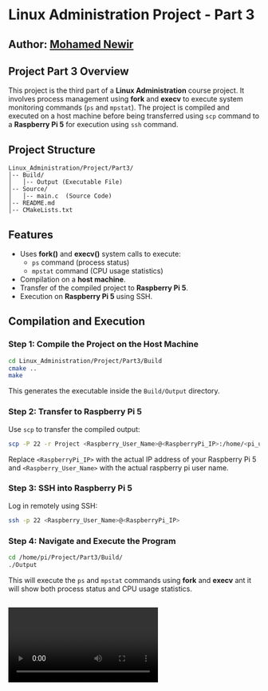 # Linux Administration Project - Part 3
## Author: [Mohamed Newir](https://www.linkedin.com/in/mohamed-newir-a8a572182)

## Project Part 3 Overview
This project is the third part of a **Linux Administration** course project. It involves process management using **fork** and **execv** to execute system monitoring commands (`ps` and `mpstat`). The project is compiled and executed on a host machine before being transferred using `scp` command to a **Raspberry Pi 5** for execution using `ssh` command.

## Project Structure
```
Linux_Administration/Project/Part3/
│-- Build/
│   │-- Output (Executable File)
│-- Source/
│   │-- main.c  (Source Code)
│-- README.md
│-- CMakeLists.txt
```

## Features
- Uses **fork()** and **execv()** system calls to execute:
  - `ps` command (process status)
  - `mpstat` command (CPU usage statistics)
- Compilation on a **host machine**.
- Transfer of the compiled project to **Raspberry Pi 5**.
- Execution on **Raspberry Pi 5** using SSH.


## Compilation and Execution
### Step 1: Compile the Project on the Host Machine
```sh
cd Linux_Administration/Project/Part3/Build
cmake ..
make
```
This generates the executable inside the `Build/Output` directory.

### Step 2: Transfer to Raspberry Pi 5
Use `scp` to transfer the compiled output:
```sh
scp -P 22 -r Project <Raspberry_User_Name>@<RaspberryPi_IP>:/home/<pi_user>/
```
Replace `<RaspberryPi_IP>` with the actual IP address of your Raspberry Pi 5 and `<Raspberry_User_Name>` with the actual raspberry pi user name.

### Step 3: SSH into Raspberry Pi 5
Log in remotely using SSH:
```sh
ssh -p 22 <Raspberry_User_Name>@<RaspberryPi_IP>
```

### Step 4: Navigate and Execute the Program
```sh
cd /home/pi/Project/Part3/Build/
./Output
```
This will execute the `ps` and `mpstat` commands using **fork** and **execv** ant it will show both process status and CPU usage statistics.

![ Testing Part 3 in Linux Administration Project ](Video/Project_Part3.mp4)
---

